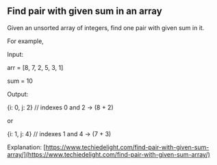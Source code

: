 ﻿## Find pair with given sum in an array
 
Given an unsorted array of integers, find one pair with given sum in it.

For example,

Input:
 
arr = [8, 7, 2, 5, 3, 1]

sum = 10


Output:

{i: 0, j: 2} // indexes 0 and 2 -> (8 + 2) 

or

{i: 1, j: 4} // indexes 1 and 4 -> (7 + 3)


Explanation: [https://www.techiedelight.com/find-pair-with-given-sum-array/](https://www.techiedelight.com/find-pair-with-given-sum-array/)

